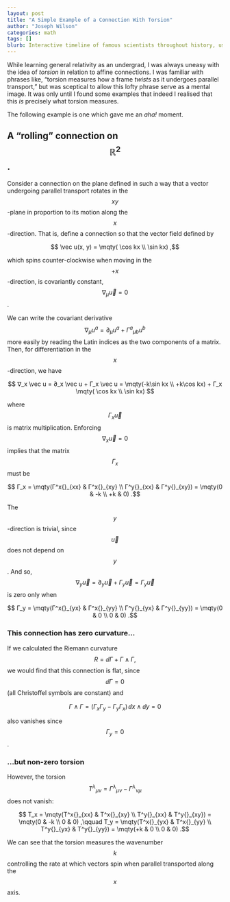 ```yaml
---
layout: post
title: "A Simple Example of a Connection With Torsion"
author: "Joseph Wilson"
categories: math
tags: []
blurb: Interactive timeline of famous scientists throughout history, using Wikidata.
---
```



While learning general relativity as an undergrad, I was always uneasy with the idea of _torsion_ in relation to affine connections.
I was familiar with phrases like, “torsion measures how a frame _twists_ as it undergoes parallel transport,” but was sceptical to allow this lofty phrase serve as a mental image.
It was only until I found some examples that indeed I realised that this _is_ precisely what torsion measures.

The following example is one which gave me an _aha!_ moment.

## A “rolling” connection on $$ℝ^2$$.

Consider a connection on the plane defined in such a way that a vector undergoing parallel transport rotates in the $$xy$$-plane in proportion to its motion along the $$x$$-direction.
That is, define a connection so that the vector field defined by

$$
\vec u(x, y) = \mqty( \cos kx \\ \sin kx)
,$$

which spins counter-clockwise when moving in the $$+x$$-direction, is covariantly constant, $$∇_μ \vec u = 0$$.


We can write the covariant derivative
$$
∇_μu^a = ∂_μu^a + Γ^a{}_{μb}u^b
$$
more easily by reading the Latin indices as the two components of a matrix.
Then, for differentiation in the $$x$$-direction, we have

$$
∇_x \vec u = ∂_x \vec u + Γ_x \vec u
= \mqty(-k\sin kx \\ +k\cos kx) + Γ_x \mqty( \cos kx \\ \sin kx)
$$

where $$ Γ_x \vec u$$ is matrix multiplication.
Enforcing $$∇_x \vec u = 0$$ implies that the matrix $$Γ_x$$ must be

$$
Γ_x = \mqty(Γ^x{}_{xx} & Γ^x{}_{xy} \\ Γ^y{}_{xx} & Γ^y{}_{xy})
= \mqty(0 & -k \\ +k & 0)
.$$

The $$y$$-direction is trivial, since $$\vec u$$ does not depend on $$y$$.
And so,
$$
∇_y \vec u = ∂_y \vec u + Γ_y\vec u = Γ_y\vec u 
$$
is zero only when

$$
Γ_y = \mqty(Γ^x{}_{yx} & Γ^x{}_{yy} \\ Γ^y{}_{yx} & Γ^y{}_{yy})
= \mqty(0 & 0 \\ 0 & 0)
.$$

### This connection has zero curvature...

If we calculated the Riemann curvature
$$
R = \dd Γ + Γ ∧ Γ
,$$
we would find that this connection is flat, since $$\dd Γ = 0$$ (all Christoffel symbols are constant) and

$$
Γ ∧ Γ
% = (Γ_x \dd x + Γ_y \dd y) ∧ (Γ_x \dd x + Γ_y \dd y)
= (Γ_x Γ_y - Γ_y Γ_x) \, \dd x ∧ \dd y
= 0
$$

also vanishes since $$Γ_y = 0$$.


### ...but non-zero torsion

However, the torsion
$$
T^λ{}_{μν} = Γ^λ{}_{μν} - Γ^λ{}_{νμ}
$$
does not vanish:

$$
T_x = \mqty(T^x{}_{xx} & T^x{}_{xy} \\ T^y{}_{xx} & T^y{}_{xy}) = \mqty(0 & -k \\ 0 & 0)
,\qquad
 T_y = \mqty(T^x{}_{yx} & T^x{}_{yy} \\ T^y{}_{yx} & T^y{}_{yy}) = \mqty(+k & 0 \\ 0 & 0)
.$$

We can see that the torsion measures the wavenumber $$k$$ controlling the rate at which vectors spin when parallel transported along the $$x$$ axis.
